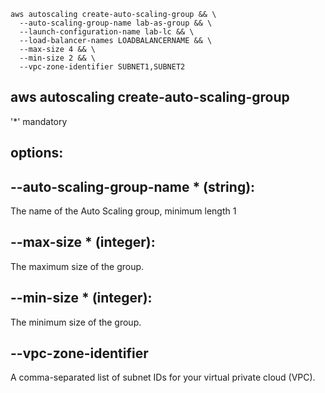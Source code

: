   ```
  aws autoscaling create-auto-scaling-group && \
    --auto-scaling-group-name lab-as-group && \
    --launch-configuration-name lab-lc && \
    --load-balancer-names LOADBALANCERNAME && \
    --max-size 4 && \
    --min-size 2 && \
    --vpc-zone-identifier SUBNET1,SUBNET2
  ```
  
## aws autoscaling create-auto-scaling-group
  
'*' mandatory
  ## options:

## --auto-scaling-group-name * (string):

The name of the Auto Scaling group, minimum length 1


## --max-size * (integer):

The maximum size of the group.

## --min-size * (integer):

The minimum size of the group.

## --vpc-zone-identifier

A comma-separated list of subnet IDs for your virtual private cloud (VPC).

